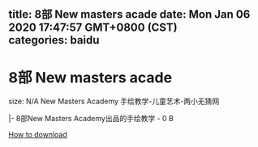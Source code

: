 
title: 8部 New masters acade
date: Mon Jan 06 2020 17:47:57 GMT+0800 (CST)    
categories: baidu
---

# 8部 New masters acade
size: N/A
 New Masters Academy 手绘教学-儿童艺术-两小无猜网
 
|- 8部New Masters Academy出品的手绘教学 - 0 B

[How to download](https://bpcam.bemobtrk.com/go/2ceec3aa-1ca2-46d6-b9ff-aaa5c184517c?jno=5147)